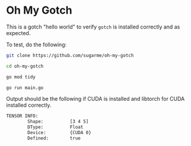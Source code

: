 # Oh My Gotch

This is a gotch "hello world" to verify `gotch` is installed correctly and as expected.

To test, do the following:

```bash
git clone https://github.com/sugarme/oh-my-gotch

cd oh-my-gotch

go mod tidy

go run main.go

```

Output should be the following if CUDA is installed and libtorch for CUDA installed correctly.

```bash
TENSOR INFO:
        Shape:          [3 4 5]
        DType:          Float
        Device:         {CUDA 0}
        Defined:        true
```

